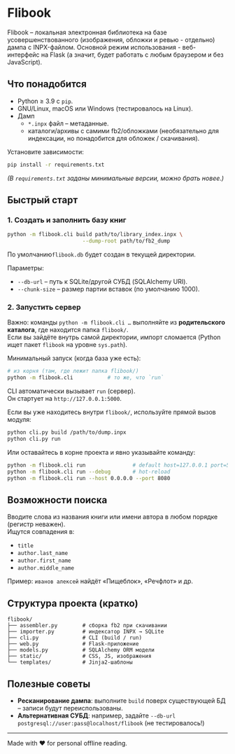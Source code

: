# Flibook

Flibook – локальная электронная библиотека на базе усовершенствованного (изображения, обложки и ревью - отдельно) дампа с INPX-файлом.
Основной режим использования - веб-интерфейс на Flask (а значит, будет работать с любым браузером и без JavaScript).

## Что понадобится

* Python ≥ 3.9 с `pip`.
* GNU/Linux, macOS или Windows (тестировалось на Linux).
* Дамп
  * `*.inpx` файл – метаданные.
  * каталоги/архивы с самими fb2/обложками (необязательно для индексации, но понадобится для обложек / скачивания).

Установите зависимости:

```bash
pip install -r requirements.txt
```

*(В `requirements.txt` заданы минимальные версии, можно брать новее.)*

## Быстрый старт

### 1. Создать и заполнить базу книг

```bash
python -m flibook.cli build path/to/library_index.inpx \
                        --dump-root path/to/fb2_dump
```

По умолчанию`flibook.db` будет создан в текущей директории.

Параметры:

* `--db-url` – путь к SQLite/другой СУБД (SQLAlchemy URI).
* `--chunk-size` – размер партии вставок (по умолчанию 1000).

### 2. Запустить сервер

Важно: команды `python -m flibook.cli …` выполняйте из **родительского каталога**, где находится папка `flibook/`.  
Если вы зайдёте внутрь самой директории, импорт сломается (Python ищет пакет `flibook` на уровне `sys.path`).

Минимальный запуск (когда база уже есть):

```bash
# из корня (там, где лежит папка flibook/)
python -m flibook.cli           # то же, что `run`
```

CLI автоматически вызывает `run` (cервер).  
Он стартует на `http://127.0.0.1:5000`.

Если вы уже находитесь внутри `flibook/`, используйте прямой вызов модуля:

```bash
python cli.py build /path/to/dump.inpx
python cli.py run
```

Или оставайтесь в корне проекта и явно указывайте команду:

```bash
python -m flibook.cli run               # default host=127.0.0.1 port=5000
python -m flibook.cli run --debug       # hot-reload
python -m flibook.cli run --host 0.0.0.0 --port 8080
```

## Возможности поиска

Вводите слова из названия книги или имени автора в любом порядке (регистр неважен).  
Ищутся совпадения в:

* `title`
* `author.last_name`
* `author.first_name`
* `author.middle_name`

Пример: `иванов алексей` найдёт «Пищеблок», «Речфлот» и др.

## Структура проекта (кратко)

```
flibook/
├── assembler.py        # сборка fb2 при скачивании
├── importer.py         # индексатор INPX → SQLite
├── cli.py              # CLI (build / run)
├── web.py              # Flask-приложение
├── models.py           # SQLAlchemy ORM модели
├── static/             # CSS, JS, изображения
└── templates/          # Jinja2-шаблоны
```

## Полезные советы

* **Ресканирование дампа**: выполните `build` поверх существующей БД – записи будут переиспользованы.
* **Альтернативная СУБД**: например, задайте `--db-url postgresql://user:pass@localhost/flibook` (не тестировалось!)

---

Made with ❤︎ for personal offline reading.
